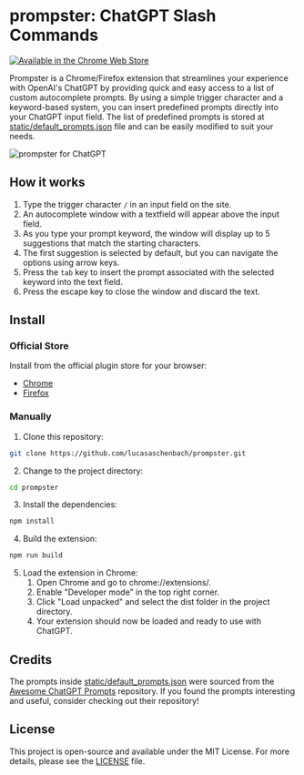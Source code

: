 # prompster: ChatGPT Slash Commands

[![Available in the Chrome Web Store](https://storage.googleapis.com/web-dev-uploads/image/WlD8wC6g8khYWPJUsQceQkhXSlv1/UV4C4ybeBTsZt43U4xis.png)](https://chrome.google.com/webstore/detail/prompster/fbagfekcjdidpmmookklbaeddgkjddml)

Prompster is a Chrome/Firefox extension that streamlines your experience with OpenAI's ChatGPT by providing quick and easy access to a list of custom autocomplete prompts. By using a simple trigger character and a keyword-based system, you can insert predefined prompts directly into your ChatGPT input field. The list of predefined prompts is stored at [static/default_prompts.json](https://github.com/LucasAschenbach/prompster/blob/main/static/default_prompts.json) file and can be easily modified to suit your needs.

![prompster for ChatGPT](https://github.com/lucasaschenbach/prompster/blob/main/assets/prompster-demo.gif)

## How it works
1. Type the trigger character `/` in an input field on the site.
2. An autocomplete window with a textfield will appear above the input field.
3. As you type your prompt keyword, the window will display up to 5 suggestions that match the starting characters.
4. The first suggestion is selected by default, but you can navigate the options using arrow keys.
5. Press the `tab` key to insert the prompt associated with the selected keyword into the text field.
6. Press the escape key to close the window and discard the text.

## Install

### Official Store

Install from the official plugin store for your browser:

- [Chrome](https://chrome.google.com/webstore/detail/prompster/fbagfekcjdidpmmookklbaeddgkjddml)
- [Firefox](https://addons.mozilla.org/en-US/firefox/addon/prompster/)

### Manually

1. Clone this repository:

```bash
git clone https://github.com/lucasaschenbach/prompster.git
```

2. Change to the project directory:
```bash
cd prompster
```

3. Install the dependencies:
```bash
npm install
```

4. Build the extension:
```bash
npm run build
```

5. Load the extension in Chrome:
   1. Open Chrome and go to chrome://extensions/.
   2. Enable "Developer mode" in the top right corner.
   3. Click "Load unpacked" and select the dist folder in the project directory.
   4. Your extension should now be loaded and ready to use with ChatGPT.

## Credits
The prompts inside [static/default_prompts.json](https://github.com/LucasAschenbach/prompster/blob/main/static/default_prompts.json) were sourced from the [Awesome ChatGPT Prompts](https://github.com/f/awesome-chatgpt-prompts) repository. If you found the prompts interesting and useful, consider checking out their repository!

## License
This project is open-source and available under the MIT License. For more details, please see the [LICENSE](https://github.com/LucasAschenbach/prompster/blob/main/LICENSE) file.
